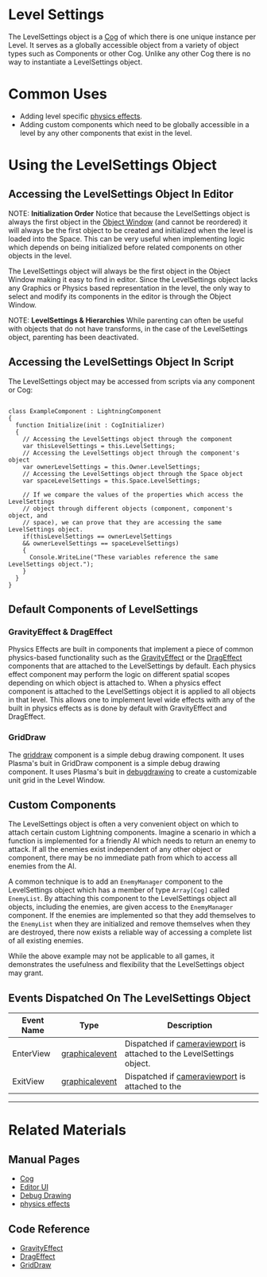 # Level Settings
The LevelSettings object is a [Cog](https://plasmaengine.github.io/PlasmaDocs/Plasma1/Editor/architecture/cogs.markdown) of which there is one unique instance per Level. It serves as a globally accessible object from a variety of object types such as Components or other Cog. Unlike any other Cog there is no way to instantiate a LevelSettings object.

# Common Uses
 - Adding level specific [physics effects](https://plasmaengine.github.io/PlasmaDocs/Plasma1/Editor/physics/physicseffectsandregions.markdown).
 - Adding custom components which need to be globally accessible in a level by any other components that exist in the level.

# Using the LevelSettings Object

## Accessing the LevelSettings Object In Editor

NOTE: **Initialization Order** Notice that because the LevelSettings object is always the first object in the [Object Window](https://plasmaengine.github.io/PlasmaDocs/Plasma1/Editor/editor/editorui.markdown) (and cannot be reordered) it will always be the first object to be created and initialized when the level is loaded into the Space. This can be very useful when implementing logic which depends on being initialized before related components on other objects in the level.


The LevelSettings object will always be the first object in the Object Window making it easy to find in editor.
Since the LevelSettings object lacks any Graphics or Physics based representation in the level, the only way to select and modify its components in the editor is through the Object Window.

NOTE: **LevelSettings & Hierarchies**  While parenting can often be useful with objects that do not have transforms, in the case of the LevelSettings object, parenting has been deactivated.

## Accessing the LevelSettings Object In Script
The LevelSettings object may be accessed from scripts via any component or Cog:

<pre><code class="language-csharp" name="LevelSettings Access Example">
class ExampleComponent : LightningComponent
{
  function Initialize(init : CogInitializer)
  {
    // Accessing the LevelSettings object through the component
    var thisLevelSettings = this.LevelSettings;
    // Accessing the LevelSettings object through the component's object
    var ownerLevelSettings = this.Owner.LevelSettings;
    // Accessing the LevelSettings object through the Space object
    var spaceLevelSettings = this.Space.LevelSettings;

    // If we compare the values of the properties which access the LevelSettings
    // object through different objects (component, component's object, and 
    // space), we can prove that they are accessing the same LevelSettings object.
    if(thisLevelSettings == ownerLevelSettings
    && ownerLevelSettings == spaceLevelSettings)
    {
      Console.WriteLine("These variables reference the same LevelSettings object.");
    }
  }
}
</code></pre>

## Default Components of LevelSettings

### GravityEffect & DragEffect
Physics Effects are built in components that implement a piece of common physics-based functionality such as the [GravityEffect](https://plasmaengine.github.io/PlasmaDocs/Plasma1/Editor/physics/physicseffectsandregions/forceeffect.markdown) or the [DragEffect](https://github.com/PlasmaEngine/PlasmaDocs/tree/master/docs/C%2B%2B/code_reference/class_reference/drageffect.markdown) components that are attached to the LevelSettings by default. Each physics effect component may perform the logic on different spatial scopes depending on which object is attached to. When a physics effect component is attached to the LevelSettings object it is applied to all objects in that level. This allows one to implement level wide effects with any of the built in physics effects as is done by default with GravityEffect and DragEffect.

### GridDraw
The [griddraw](https://github.com/PlasmaEngine/PlasmaDocs/tree/master/docs/C%2B%2B/code_reference/class_reference/griddraw.markdown) component is a simple debug drawing component. It uses Plasma's buit in GridDraw component is a simple debug drawing component. It uses Plasma's buit in [debugdrawing](https://plasmaengine.github.io/PlasmaDocs/Plasma1/Editor/scripting/debugdrawing.markdown) to create a customizable unit grid in the Level Window.

## Custom Components
The LevelSettings object is often a very convenient object on which to attach certain custom Lightning components. Imagine a scenario in which a function is implemented for a friendly AI which needs to return an enemy to attack. If all the enemies exist independent of any other object or component, there may be no immediate path from which to access all enemies from the AI.

A common technique is to add an `EnemyManager` component to the LevelSettings object which has a member of type `Array[Cog]` called `EnemyList`. By attaching this component to the LevelSettings object all objects, including the enemies, are given access to the `EnemyManager` component. If the enemies are implemented so that they add themselves to the `EnemyList` when they are initialized and remove themselves when they are destroyed, there now exists a reliable way of accessing a complete list of all existing enemies.

While the above example may not be applicable to all games, it demonstrates the usefulness and flexibility that the LevelSettings object may grant.

## Events Dispatched On The LevelSettings Object


| Event Name       | Type                                | Description                                                       |
|------------------|-------------------------------------|-------------------------------------------------------------------|
| EnterView        | [graphicalevent](https://github.com/PlasmaEngine/PlasmaDocs/tree/master/docs/C%2B%2B/code_reference/class_reference/graphicalevent.markdown) | Dispatched if [cameraviewport](https://github.com/PlasmaEngine/PlasmaDocs/tree/master/docs/C%2B%2B/code_reference/class_reference/cameraviewport.markdown) is attached to the LevelSettings object. |
| ExitView         | [graphicalevent](https://github.com/PlasmaEngine/PlasmaDocs/tree/master/docs/C%2B%2B/code_reference/class_reference/graphicalevent.markdown) | Dispatched if [cameraviewport](https://github.com/PlasmaEngine/PlasmaDocs/tree/master/docs/C%2B%2B/code_reference/class_reference/cameraviewport.markdown) is attached to the |

---

# Related Materials
## Manual Pages
- [Cog](https://plasmaengine.github.io/PlasmaDocs/Plasma1/Editor/architecture/cogs.markdown)
- [Editor UI](https://plasmaengine.github.io/PlasmaDocs/Plasma1/Editor/editor/editorui.markdown)
- [Debug Drawing](https://plasmaengine.github.io/PlasmaDocs/Plasma1/Editor/scripting/debugdrawing.markdown)
- [physics effects](https://plasmaengine.github.io/PlasmaDocs/Plasma1/Editor/physics/physicseffectsandregions.markdown)

## Code Reference
- [GravityEffect](https://github.com/PlasmaEngine/PlasmaDocs/tree/master/docs/C%2B%2B/code_reference/class_reference/gravityeffect.markdown) 
- [DragEffect](https://github.com/PlasmaEngine/PlasmaDocs/tree/master/docs/C%2B%2B/code_reference/class_reference/drageffect.markdown) 
- [GridDraw](https://github.com/PlasmaEngine/PlasmaDocs/tree/master/docs/C%2B%2B/code_reference/class_reference/griddraw.markdown) 
 

 